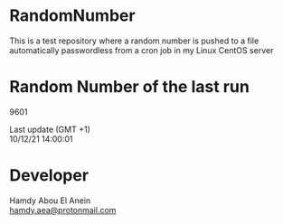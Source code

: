 # RandomNumber    
This is a test repository where a random number is pushed to a file automatically passwordless from a cron job in my Linux CentOS server    
# Random Number of the last run   
9601
      
Last update (GMT +1)    
10/12/21 14:00:01
# Developer    
Hamdy Abou El Anein   
hamdy.aea@protonmail.com
